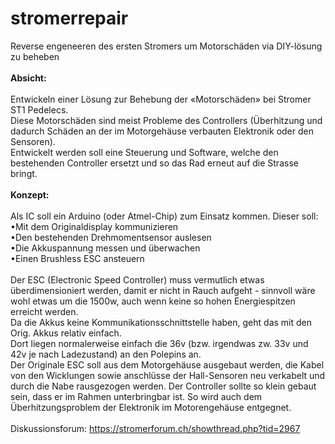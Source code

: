 # stromerrepair
Reverse engeneeren des ersten Stromers um Motorschäden via DIY-lösung zu beheben<br>
<br>
<b>Absicht:</b><br>
<br>
Entwickeln einer Lösung zur Behebung der «Motorschäden» bei Stromer ST1 Pedelecs.<br>
Diese Motorschäden sind meist Probleme des Controllers (Überhitzung und dadurch Schäden an der im Motorgehäuse verbauten Elektronik oder den Sensoren). <br>
Entwickelt werden soll eine Steuerung und Software, welche den bestehenden Controller ersetzt und so das Rad erneut auf die Strasse bringt.<br>
<br>
<b>Konzept:</b><br>
<br>
Als IC soll ein Arduino (oder Atmel-Chip) zum Einsatz kommen. Dieser soll:<br>
•Mit dem Originaldisplay kommunizieren<br>
•Den bestehenden Drehmomentsensor auslesen<br>
•Die Akkuspannung messen und überwachen<br>
•Einen Brushless ESC ansteuern<br>
<br>
Der ESC (Electronic Speed Controller) muss vermutlich etwas überdimensioniert werden, damit er nicht in Rauch aufgeht - sinnvoll wäre wohl etwas um die 1500w, auch wenn keine so hohen Energiespitzen erreicht werden.<br>
Da die Akkus keine Kommunikationsschnittstelle haben, geht das mit den Orig. Akkus relativ einfach.<br>
Dort liegen normalerweise einfach die 36v (bzw. irgendwas zw. 33v und 42v je nach Ladezustand) an den Polepins an. <br>
Der Originale ESC soll aus dem Motorgehäuse ausgebaut werden, die Kabel von den Wicklungen sowie anschlüsse der Hall-Sensoren neu verkabelt und durch die Nabe rausgezogen werden. Der Controller sollte so klein gebaut sein, dass er im Rahmen unterbringbar ist. So wird auch dem Überhitzungsproblem der Elektronik im Motorengehäuse entgegnet. <br>
<br>
Diskussionsforum: https://stromerforum.ch/showthread.php?tid=2967
